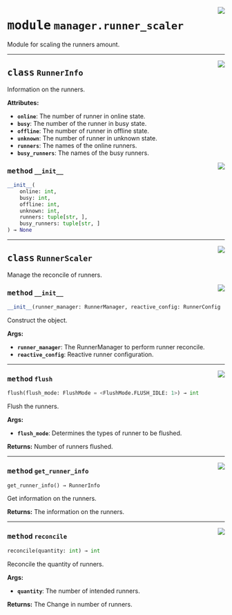 <!-- markdownlint-disable -->

<a href="../src/github_runner_manager/manager/runner_scaler.py#L0"><img align="right" style="float:right;" src="https://img.shields.io/badge/-source-cccccc?style=flat-square"></a>

# <kbd>module</kbd> `manager.runner_scaler`
Module for scaling the runners amount. 



---

<a href="../src/github_runner_manager/manager/runner_scaler.py#L27"><img align="right" style="float:right;" src="https://img.shields.io/badge/-source-cccccc?style=flat-square"></a>

## <kbd>class</kbd> `RunnerInfo`
Information on the runners. 



**Attributes:**
 
 - <b>`online`</b>:  The number of runner in online state. 
 - <b>`busy`</b>:  The number of the runner in busy state. 
 - <b>`offline`</b>:  The number of runner in offline state. 
 - <b>`unknown`</b>:  The number of runner in unknown state. 
 - <b>`runners`</b>:  The names of the online runners. 
 - <b>`busy_runners`</b>:  The names of the busy runners. 

<a href="../<string>"><img align="right" style="float:right;" src="https://img.shields.io/badge/-source-cccccc?style=flat-square"></a>

### <kbd>method</kbd> `__init__`

```python
__init__(
    online: int,
    busy: int,
    offline: int,
    unknown: int,
    runners: tuple[str, ],
    busy_runners: tuple[str, ]
) → None
```









---

<a href="../src/github_runner_manager/manager/runner_scaler.py#L48"><img align="right" style="float:right;" src="https://img.shields.io/badge/-source-cccccc?style=flat-square"></a>

## <kbd>class</kbd> `RunnerScaler`
Manage the reconcile of runners. 

<a href="../src/github_runner_manager/manager/runner_scaler.py#L51"><img align="right" style="float:right;" src="https://img.shields.io/badge/-source-cccccc?style=flat-square"></a>

### <kbd>method</kbd> `__init__`

```python
__init__(runner_manager: RunnerManager, reactive_config: RunnerConfig | None)
```

Construct the object. 



**Args:**
 
 - <b>`runner_manager`</b>:  The RunnerManager to perform runner reconcile. 
 - <b>`reactive_config`</b>:  Reactive runner configuration. 




---

<a href="../src/github_runner_manager/manager/runner_scaler.py#L97"><img align="right" style="float:right;" src="https://img.shields.io/badge/-source-cccccc?style=flat-square"></a>

### <kbd>method</kbd> `flush`

```python
flush(flush_mode: FlushMode = <FlushMode.FLUSH_IDLE: 1>) → int
```

Flush the runners. 



**Args:**
 
 - <b>`flush_mode`</b>:  Determines the types of runner to be flushed. 



**Returns:**
 Number of runners flushed. 

---

<a href="../src/github_runner_manager/manager/runner_scaler.py#L61"><img align="right" style="float:right;" src="https://img.shields.io/badge/-source-cccccc?style=flat-square"></a>

### <kbd>method</kbd> `get_runner_info`

```python
get_runner_info() → RunnerInfo
```

Get information on the runners. 



**Returns:**
  The information on the runners. 

---

<a href="../src/github_runner_manager/manager/runner_scaler.py#L115"><img align="right" style="float:right;" src="https://img.shields.io/badge/-source-cccccc?style=flat-square"></a>

### <kbd>method</kbd> `reconcile`

```python
reconcile(quantity: int) → int
```

Reconcile the quantity of runners. 



**Args:**
 
 - <b>`quantity`</b>:  The number of intended runners. 



**Returns:**
 The Change in number of runners. 


